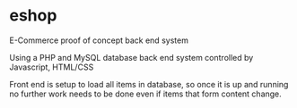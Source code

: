 # eshop
E-Commerce proof of concept back end system

Using a PHP and MySQL database back end system controlled by Javascript, HTML/CSS

Front end is setup to load all items in database, so once it is up and running no further work needs to be done even if items that form content change.
